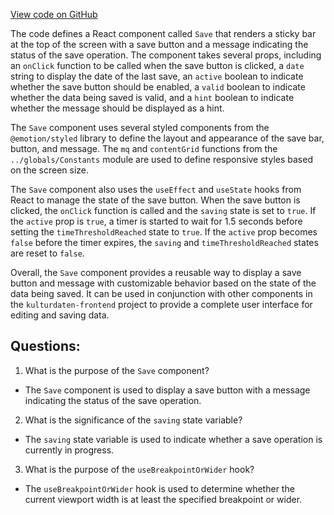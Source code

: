 [View code on GitHub](https://github.com/technologiestiftung/kulturdaten-frontend/blob/master/components/EntryForm/Save.tsx)

The code defines a React component called `Save` that renders a sticky bar at the top of the screen with a save button and a message indicating the status of the save operation. The component takes several props, including an `onClick` function to be called when the save button is clicked, a `date` string to display the date of the last save, an `active` boolean to indicate whether the save button should be enabled, a `valid` boolean to indicate whether the data being saved is valid, and a `hint` boolean to indicate whether the message should be displayed as a hint.

The `Save` component uses several styled components from the `@emotion/styled` library to define the layout and appearance of the save bar, button, and message. The `mq` and `contentGrid` functions from the `../globals/Constants` module are used to define responsive styles based on the screen size.

The `Save` component also uses the `useEffect` and `useState` hooks from React to manage the state of the save button. When the save button is clicked, the `onClick` function is called and the `saving` state is set to `true`. If the `active` prop is `true`, a timer is started to wait for 1.5 seconds before setting the `timeThresholdReached` state to `true`. If the `active` prop becomes `false` before the timer expires, the `saving` and `timeThresholdReached` states are reset to `false`.

Overall, the `Save` component provides a reusable way to display a save button and message with customizable behavior based on the state of the data being saved. It can be used in conjunction with other components in the `kulturdaten-frontend` project to provide a complete user interface for editing and saving data.
## Questions: 
 1. What is the purpose of the `Save` component?
- The `Save` component is used to display a save button with a message indicating the status of the save operation.

2. What is the significance of the `saving` state variable?
- The `saving` state variable is used to indicate whether a save operation is currently in progress.

3. What is the purpose of the `useBreakpointOrWider` hook?
- The `useBreakpointOrWider` hook is used to determine whether the current viewport width is at least the specified breakpoint or wider.